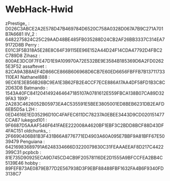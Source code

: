 # WebHack-Hwid
zPrestige_ : D026C3ABCE2A2E578D47B469784D6520C758A0328D067A7B9C271A701B7A6681
IIV_2 : 6482275824C25C29AAD48BE485FB035288D24CB2AF26BB3337C314EA79172D8B
Perry : E01C3F5B318A5E28E8C64F39115EE96E152A44D24F14CDA47792D4FBC2C789D8
Zihasz : 800AE3DC0F7FE47D1E9A109970A72E532BE9E3584B185369D6A2FD02625E3F52
assaftevet : 82CA9A3B8AEF4D866CE866B606968D6CB7E60ED6656FBFFB7B13711733110EA1
Nathanel888 : 9EC61E3EB56B26BC9EA1E3B62FB2E4CCF7ECE886A17AA4DF58FD1B3C8C2D63D8
Batmando : 1543A40FC8412041492464647185107A0781612E559FBCA138B07CA89D329FA3
19XP : 2A283C4626052B05973EA4C535591E5BEE3805001ED8BEB6231DB2EAFD6EB5D5a
L2H : 0ED4616E1ED35296D10C4FAFEC611DC78237A0EBEE3443D9CD020151477CCA87
lukegod101 : 9F6687D5AAAF546F641FAEE222008A4620BF1EBF3C2BDD8BCF88D43DF4FAC151
oldchunks_ : 2F6690406B81B3F431B66A8776771ED4903A60A095E7BBF9A81BFF67E5039479
Penguiana : 64216983689791A6248334666D3220079830C31FEAAAEEAF8D217C4422399C31
pcpbcb : 81E735D90925ECA9D745CD4CB9F20578116DE2D1555A9BFCCFEA2BB4C5139E46
hobby : 89FEFB73AE0879EB77D2E567938D3F9EBF88488FBF1632FA4B6F9340FD3138C7
